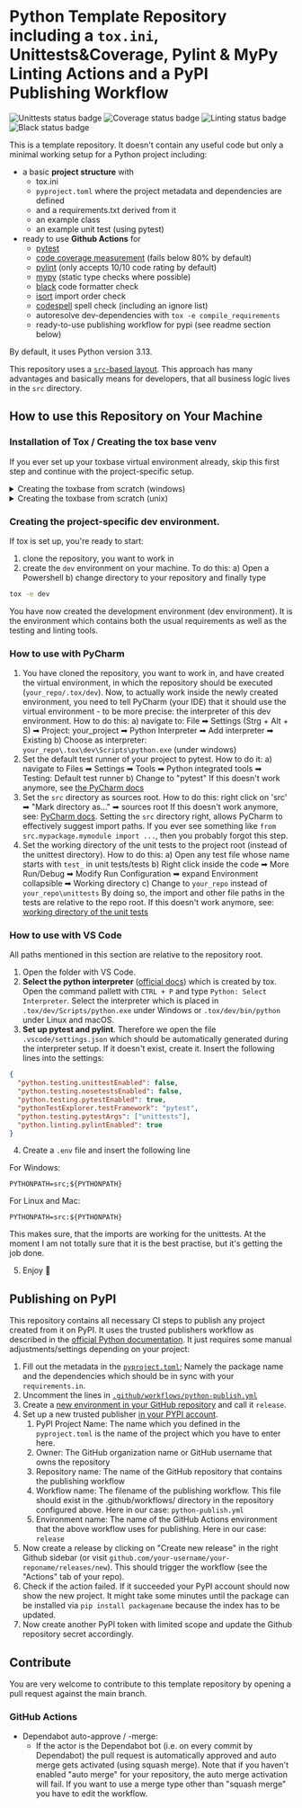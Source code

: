 # Python Template Repository including a `tox.ini`, Unittests&Coverage, Pylint & MyPy Linting Actions and a PyPI Publishing Workflow

<!--- you need to replace the `organization/repo_name` in the status badge URLs --->

![Unittests status badge](https://github.com/Hochfrequenz/python_template_repository/workflows/Unittests/badge.svg)
![Coverage status badge](https://github.com/Hochfrequenz/python_template_repository/workflows/Coverage/badge.svg)
![Linting status badge](https://github.com/Hochfrequenz/python_template_repository/workflows/Linting/badge.svg)
![Black status badge](https://github.com/Hochfrequenz/python_template_repository/workflows/Formatting/badge.svg)

This is a template repository.
It doesn't contain any useful code but only a minimal working setup for a Python project including:

- a basic **project structure** with
  - tox.ini
  - `pyproject.toml` where the project metadata and dependencies are defined
  - and a requirements.txt derived from it
  - an example class
  - an example unit test (using pytest)
- ready to use **Github Actions** for
  - [pytest](https://pytest.org)
  - [code coverage measurement](https://coverage.readthedocs.io) (fails below 80% by default)
  - [pylint](https://pylint.org/) (only accepts 10/10 code rating by default)
  - [mypy](https://github.com/python/mypy) (static type checks where possible)
  - [black](https://github.com/psf/black) code formatter check
  - [isort](https://pycqa.github.io/isort/) import order check
  - [codespell](https://github.com/codespell-project/codespell) spell check (including an ignore list)
  - autoresolve dev-dependencies with `tox -e compile_requirements`
  - ready-to-use publishing workflow for pypi (see readme section below)

By default, it uses Python version 3.13.

This repository uses a [`src`-based layout](https://packaging.python.org/en/latest/discussions/src-layout-vs-flat-layout/).
This approach has many advantages and basically means for developers, that all business logic lives in the `src` directory.

## How to use this Repository on Your Machine

### Installation of Tox / Creating the tox base venv
If you ever set up your toxbase virtual environment already, skip this first step and continue with the project-specific setup.

<details>
<summary>
 Creating the toxbase from scratch (windows)
</summary>

You can either follow the [installation instructions](https://tox.readthedocs.io/en/latest/installation.html)) and that a `.toxbase` environment has been created.
Here we repeat the most important steps.

#### Enure you are allowed to execute scripts in powershell (Windows only)
On new Windows machines it is possible that the execution policy is set to restricted and you are not allowed execute scripts. You can find detailed information [here](https://learn.microsoft.com/de-de/powershell/module/microsoft.powershell.core/about/about_execution_policies?view=powershell-7.3).

The quickest way to solve this problem: Open an Administrator Powershell (e.g. Windows PowerShell App, right click: 'Run as Adminstrator')
```ps
Set-ExecutionPolicy -ExecutionPolicy AllSigned
```
Then close the admin powershell and continue in the regular shell.

#### Create the `.toxbase` environment
`.toxbase` is a project independent virtual environment-template for all the tox environments on your machine. If anything is weird during the tox installation or after the installation, try turning your computer off and on again before getting too frustrated.
Ask your Hochfrequenz colleagues for help.

```ps
# Change to your user directory, create tools directory if it does not exist
$ cd C:\Users\YourUserName
# Create a virtual environment called .toxbase
$ python -m venv .toxbase
```

then
```ps
# Windows Powershell
$ .\.toxbase\Scripts\Activate.ps1
# XOR Windows default (e.g. cmder)
λ .toxbase\Scripts\activate.bat
# the virtual environment is active
# if you see the environment name at the beginning of the line
(.toxbase) $ python -m pip install --upgrade pip
(.toxbase) $ pip install tox
(.toxbase) $ tox --version
```

#### Add the toxbase interpreter to the Path environment variable
Finally, we need to make the tox command available in all future terminal sessions.
There are ways to achieve this goal using only the powershell commands, but we just use the "regular" way:

* Type systemvariable in the search field of your windows taskbar.
* Click on Edit system variables, then on environment variables.
* In the next window select Path in the upper part (User variables for YourUserName) and click on edit.
* Add a new path with `C:\Users\YourUserName\.toxbase\Scripts\`
  * ⚠️ You have to replace YourUserName with your actual username in the path!
     the path up to .toxbase has already been printed to the CLI in the tox --version command above

* Save the settings.
* Now you have to sign out and in again to make the changes work.

You should now be able to type the following and get a reasonable answer
```
tox --version
```
in every shell, no matter if you activated the toxbase again.

#### Umlaute in Paths
Tox has an issue if you have an umlaut in your username. [This issue](https://github.com/tox-dev/tox/issues/1550#issuecomment-727824763) is well known.

To solve it you have to add another environment variable `PYTHONIOENCODING` with the value `utf-8` ([source](https://github.com/tox-dev/tox/issues/1550#issuecomment-1011952057)).

Start a new PowerShell session and try to run tox -e dev in your repository again. 

</details>

<details>
<summary>
 Creating the toxbase from scratch (unix)
</summary>
Open a terminal and execute the following commands

```sh
# Change to your user directory
$ cd ~
# Create a virtual environment called .toxbase
$ python -m venv .toxbase
```
Now we activate the virtual environment, update pip and install tox:

```
$ source .toxbase/bin/activate
# the virtual environment is active
# if you see the environment name at the beginning of the line
(.toxbase) $ python -m pip install --upgrade pip
(.toxbase) $ pip install tox
(.toxbase) $ tox --version
```
Create a new folder bin in the home directory and add a symbolic link inside
```
cd
# create a `bin` directory 
mkdir bin
# set link to ~/bin/tox
ln -s ~/.toxbase/bin/tox ~/bin/tox
```
Set the PATH variable

```
cd
# open the config file .bashrc
nano .bashrc
# Go to the bottom of the file and insert
# make tox accessible in each session from everywhere
PATH = "${HOME}/bin:${PATH}"
export PATH
# save and close the file with CTRL+O and CTRL+X
```
#### fish
```
cd
# open the config.fish file
nano ~/.config/fish/config.fish
# Go to the bottom of the file and insert
# make tox accessible in each session from everywhere
set PATH {$HOME}/bin $PATH
# save and close the file with CTRL+O and CTRL+X
```
Check if everything works by opening a new terminal window and run 
```bash
tox --version
```

</details>

### Creating the project-specific dev environment.
If tox is set up, you're ready to start: 
   1. clone the repository, you want to work in 
   2. create the `dev` environment on your machine. To do this: 
       a) Open a Powershell
       b) change directory to your repository 
and finally type

```bash
tox -e dev
```

You have now created the development environment (dev environment). It is the environment which contains both the usual requirements as well as the testing and linting tools.

### How to use with PyCharm

1. You have cloned the repository, you want to work in, and have created the virtual environment, in which the repository should be executed (`your_repo/.tox/dev`). Now, to actually work inside the newly created environment, you need to tell PyCharm (your IDE) that it should use the virtual environment - to be more precise: the interpreter of this dev environment. How to do this:
a) navigate to: File ➡ Settings (Strg + Alt + S) ➡ Project: your_project ➡ Python Interpreter ➡ Add interpreter ➡ Existing
b) Choose as interpreter: `your_repo\.tox\dev\Scripts\python.exe` (under windows)
2. Set the default test runner of your project to pytest. How to do it:
a) navigate to Files ➡ Settings ➡ Tools ➡ Python integrated tools ➡ Testing: Default test runner
b) Change to "pytest"
If this doesn't work anymore, see [the PyCharm docs](https://www.jetbrains.com/help/pycharm/choosing-your-testing-framework.html)
3. Set the `src` directory as sources root. How to do this:
right click on 'src' ➡ "Mark directory as…" ➡ sources root
If this doesn't work anymore, see: [PyCharm docs](https://www.jetbrains.com/help/pycharm/content-root.html).
Setting the `src` directory right, allows PyCharm to effectively suggest import paths.
If you ever see something like `from src.mypackage.mymodule import ...`, then you probably forgot this step.
5. Set the working directory of the unit tests to the project root (instead of the unittest directory). How to do this:
a) Open any test file whose name starts with `test_` in unit tests/tests
b) Right click inside the code ➡ More Run/Debug ➡ Modify Run Configuration ➡ expand Environment collapsible ➡ Working directory
c) Change to `your_repo` instead of `your_repo\unittests`
By doing so, the import and other file paths in the tests are relative to the repo root. 
If this doesn't work anymore, see: [working directory of the unit tests](https://www.jetbrains.com/help/pycharm/creating-run-debug-configuration-for-tests.html)

### How to use with VS Code
All paths mentioned in this section are relative to the repository root.
 
1. Open the folder with VS Code.
2. **Select the python interpreter** ([official docs](https://code.visualstudio.com/docs/python/environments#_manually-specify-an-interpreter)) which is created by tox. Open the command pallett with `CTRL + P` and type `Python: Select Interpreter`. Select the interpreter which is placed in `.tox/dev/Scripts/python.exe` under Windows or `.tox/dev/bin/python` under Linux and macOS.
3. **Set up pytest and pylint**. Therefore we open the file `.vscode/settings.json` which should be automatically generated during the interpreter setup. If it doesn't exist, create it. Insert the following lines into the settings:

```json
{
  "python.testing.unittestEnabled": false,
  "python.testing.nosetestsEnabled": false,
  "python.testing.pytestEnabled": true,
  "pythonTestExplorer.testFramework": "pytest",
  "python.testing.pytestArgs": ["unittests"],
  "python.linting.pylintEnabled": true
}
```

4. Create a `.env` file and insert the following line

For Windows:

```
PYTHONPATH=src;${PYTHONPATH}
```

For Linux and Mac:

```
PYTHONPATH=src:${PYTHONPATH}
```

This makes sure, that the imports are working for the unittests.
At the moment I am not totally sure that it is the best practise, but it's getting the job done.

5. Enjoy 🤗

## Publishing on PyPI

This repository contains all necessary CI steps to publish any project created from it on PyPI.
It uses the trusted publishers workflow as described in the [official Python documentation](https://packaging.python.org/guides/publishing-package-distribution-releases-using-github-actions-ci-cd-workflows/).
It just requires some manual adjustments/settings depending on your project:

1. Fill out the metadata in the [`pyproject.toml`](pyproject.toml); Namely the package name and the dependencies which should be in sync with your `requirements.in`.
2. Uncomment the lines in [`.github/workflows/python-publish.yml`](.github/workflows/python-publish.yml)
3. Create a [new environment in your GitHub repository](https://github.com/Hochfrequenz/python_template_repository/settings/environments) and call it `release`.
4. Set up a new trusted publisher [in your PYPI account](https://pypi.org/manage/account/publishing/).
   1. PyPI Project Name: The name which you defined in the `pyproject.toml` is the name of the project which you have to enter here.
   2. Owner: The GitHub organization name or GitHub username that owns the repository
   3. Repository name: The name of the GitHub repository that contains the publishing workflow
   4. Workflow name: The filename of the publishing workflow. This file should exist in the .github/workflows/ directory in the repository configured above. Here in our case: `python-publish.yml`
   5. Environment name: The name of the GitHub Actions environment that the above workflow uses for publishing. Here in our case: `release`
5. Now create a release by clicking on "Create new release" in the right Github sidebar (or visit `github.com/your-username/your-reponame/releases/new`). This should trigger the workflow (see the "Actions" tab of your repo).
6. Check if the action failed. If it succeeded your PyPI account should now show the new project. It might take some minutes until the package can be installed via `pip install packagename` because the index has to be updated.
7. Now create another PyPI token with limited scope and update the Github repository secret accordingly.

## Contribute

You are very welcome to contribute to this template repository by opening a pull request against the main branch.

### GitHub Actions

- Dependabot auto-approve / -merge:
  - If the actor is the Dependabot bot (i.e. on every commit by Dependabot)
    the pull request is automatically approved and auto merge gets activated
    (using squash merge).
    Note that if you haven't enabled "auto merge" for your repository, the auto merge activation will fail.
    If you want to use a merge type other than "squash merge" you have to edit the workflow.
